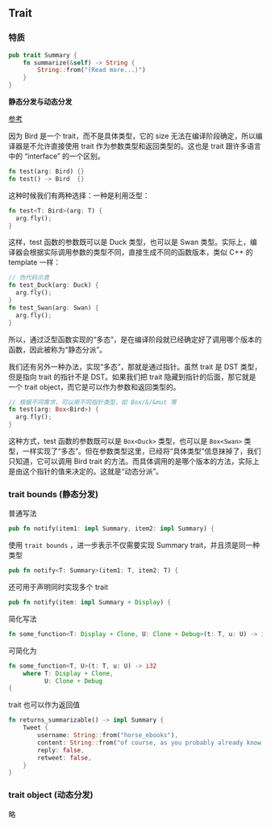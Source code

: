 ## Trait

### 特质

```rust
pub trait Summary {
    fn summarize(&self) -> String {
        String::from("(Read more...)")
    }
}
```


**静态分发与动态分发**

[参考](https://zhuanlan.zhihu.com/p/23791817)

因为 Bird 是一个 trait，而不是具体类型，它的 size 无法在编译阶段确定，所以编译器是不允许直接使用 trait 作为参数类型和返回类型的。这也是 trait 跟许多语言中的 “interface” 的一个区别。

```rust
fn test(arg: Bird) {}
fn test() -> Bird  {}
```

这种时候我们有两种选择：一种是利用泛型：

```rust
fn test<T: Bird>(arg: T) {
  arg.fly();
}
```

这样，test 函数的参数既可以是 Duck 类型，也可以是 Swan 类型。实际上，编译器会根据实际调用参数的类型不同，直接生成不同的函数版本，类似 C++ 的 template 一样：

```rust
// 伪代码示意
fn test_Duck(arg: Duck) {
  arg.fly();
}
fn test_Swan(arg: Swan) {
  arg.fly();
}
```

所以，通过泛型函数实现的“多态”，是在编译阶段就已经确定好了调用哪个版本的函数，因此被称为“静态分派”。

我们还有另外一种办法，实现“多态”，那就是通过指针。虽然 trait 是 DST 类型，但是指向 trait 的指针不是 DST。如果我们把 trait 隐藏到指针的后面，那它就是一个 trait object，而它是可以作为参数和返回类型的。

```rust
// 根据不同需求，可以用不同指针类型，如 Box/&/&mut 等
fn test(arg: Box<Bird>) {
  arg.fly();
}
```

这种方式，test 函数的参数既可以是 `Box<Duck>` 类型，也可以是 `Box<Swan>` 类型，一样实现了“多态”。但在参数类型这里，已经将“具体类型”信息抹掉了，我们只知道，它可以调用 Bird trait 的方法。而具体调用的是哪个版本的方法，实际上是由这个指针的值来决定的。这就是“动态分派”。

### trait bounds (静态分发)

普通写法

```rust
pub fn notify(item1: impl Summary, item2: impl Summary) {
```

使用 `trait bounds` ，进一步表示不仅需要实现 Summary trait，并且须是同一种类型

```rust
pub fn notify<T: Summary>(item1: T, item2: T) {
```

还可用于声明同时实现多个 trait

```rust
pub fn notify(item: impl Summary + Display) {
```

简化写法

```rust
fn some_function<T: Display + Clone, U: Clone + Debug>(t: T, u: U) -> i32 {
```

可简化为

```rust
fn some_function<T, U>(t: T, u: U) -> i32
    where T: Display + Clone,
          U: Clone + Debug
{
```

trait 也可以作为返回值

```rust
fn returns_summarizable() -> impl Summary {
    Tweet {
        username: String::from("horse_ebooks"),
        content: String::from("of course, as you probably already know, people"),
        reply: false,
        retweet: false,
    }
}
```

### trait object (动态分发)

略
